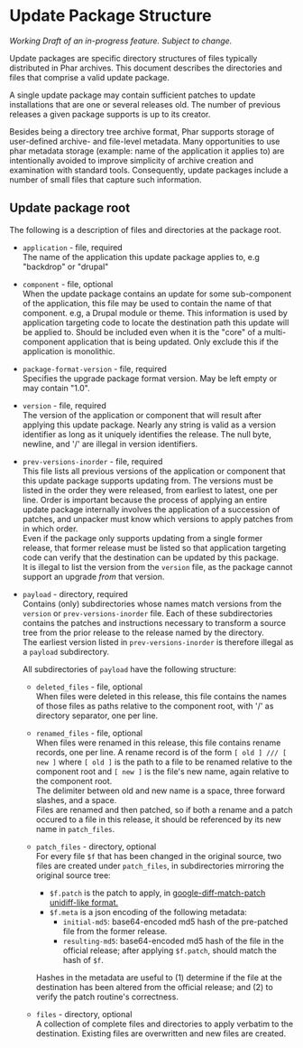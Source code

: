 # Update Package Structure
_Working Draft of an in-progress feature. Subject to change._

Update packages are specific directory structures of files typically distributed in Phar 
archives. This document describes the directories and files that comprise a valid update 
package.

A single update package may contain sufficient patches to update installations that are 
one or several releases old. The number of previous releases a given package supports is
up to its creator.

Besides being a directory tree archive format, Phar supports storage of user-defined 
archive- and file-level metadata. Many opportunities to use phar metadata storage 
(example: name of the application it applies to) are intentionally avoided to improve 
simplicity of archive creation and examination with standard tools. Consequently, update 
packages include a number of small files that capture such information.

## Update package root
The following is a description of files and directories at the package root.

* `application` - file, required  
  The name of the application this update package applies to, e.g "backdrop" or "drupal"
* `component` - file, optional  
  When the update package contains an update for some sub-component of the application, 
  this file may be used to contain the name of that component. e.g, a Drupal module or
  theme. This information is used by application targeting code to locate the destination
  path this update will be applied to. Should be included even when it is the "core" of a
  multi-component application that is being updated. Only exclude this if the application
  is monolithic.
* `package-format-version` - file, required  
  Specifies the upgrade package format version. May be left empty or may contain "1.0".
* `version` - file, required  
  The version of the application or component that will result after applying this update
  package. Nearly any string is valid as a version identifier as long as it uniquely identifies
  the release. The null byte, newline, and '/' are illegal in version identifiers.
* `prev-versions-inorder` - file, required  
  This file lists all previous versions of the application or component that this update
  package supports updating from. The versions must be listed in the order they were 
  released, from earliest to latest, one per line. Order is important because the 
  process of applying an entire update package internally involves the application of 
  a succession of patches, and unpacker must know which versions to apply patches from in
  which order.  
  Even if the package only supports updating from a single former release,
  that former release must be listed so that application targeting code can verify that
  the destination can be updated by this package.  
  It is illegal to list the version from the `version` file, as the package cannot
  support an upgrade _from_ that version.
* `payload` - directory, required  
  Contains (only) subdirectories whose names match versions from
  the `version` or `prev-versions-inorder` file. Each of these subdirectories contains the
  patches and instructions necessary to transform a source tree from the prior release to
  the release named by the directory.  
  The earliest version listed in `prev-versions-inorder` is therefore illegal as a `payload`
  subdirectory.

  All subdirectories of `payload` have the following structure:
  * `deleted_files` - file, optional  
    When files were deleted in this release, this file contains the names of those files
    as paths relative to the component root, with '/' as directory separator, one per
    line.
  * `renamed_files` - file, optional  
    When files were renamed in this release, this file contains rename records, one per
    line. A rename record is of the form `[ old ] /// [ new ]` where `[ old ]` is the path to a 
    file to be renamed relative to the component root and `[ new ]` is the file's new name,
    again relative to the component root.  
    The delimiter between old and new name is a space, three forward slashes, and a space.  
    Files are renamed and then patched, so if both a rename and a patch occured to a file
    in this release, it should be referenced by its new name in `patch_files`.
  * `patch_files` - directory, optional  
    For every file `$f` that has been changed in the original source, two files are created under
    `patch_files`, in subdirectories mirroring the original source tree:
    * `$f.patch` is the patch to apply, in [google-diff-match-patch unidiff-like format.](https://code.google.com/p/google-diff-match-patch/wiki/Unidiff)
    * `$f.meta` is a json encoding of the following metadata:
      * `initial-md5`: base64-encoded md5 hash of the pre-patched file from the former
        release.
      * `resulting-md5`: base64-encoded md5 hash of the file in the official release;
        after applying `$f.patch`, should match the hash of `$f`. 
    
    Hashes in the metadata are useful to (1) determine if the file at the destination has
    been altered from the official release; and (2) to verify the patch routine's
    correctness.
  * `files` - directory, optional  
    A collection of complete files and directories to apply verbatim to the destination.
    Existing files are overwritten and new files are created.
